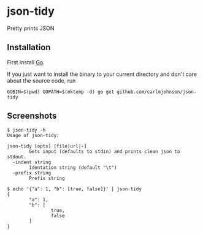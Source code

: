 # json-tidy
Pretty prints JSON

## Installation
First install [Go](http://golang.org).

If you just want to install the binary to your current directory and don't care about the source code, run

```shell
GOBIN=$(pwd) GOPATH=$(mktemp -d) go get github.com/carlmjohnson/json-tidy
```

## Screenshots
```shell
$ json-tidy -h
Usage of json-tidy:

json-tidy [opts] [file|url|-]
        Gets input (defaults to stdin) and prints clean json to stdout.
  -indent string
        Identation string (default "\t")
  -prefix string
        Prefix string
```

```shell
$ echo '{"a": 1, "b": [true, false]}' | json-tidy
{
        "a": 1,
        "b": [
                true,
                false
        ]
}
```
